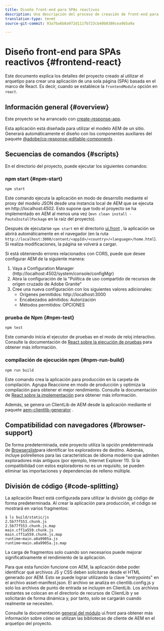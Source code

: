 ```yaml
---
title: Diseño front-end para SPAs reactivos
description: Una descripción del proceso de creación de front-end para proyectos SPA basados en React
translation-type: tm+mt
source-git-commit: 93a7ba6b8a972d111fb723cb40b0380cea9b5a9a

---
```



# Diseño front-end para SPAs reactivos {#frontend-react}

Este documento explica los detalles del proyecto creado al utilizar el arquetipo para crear una aplicación de una sola página (SPA) basada en el marco de React. Es decir, cuando se establece la `frontendModule` opción en `react`.

## Información general {#overview}

Este proyecto se ha arrancado con [create-response-app](https://github.com/facebook/create-react-app).

Esta aplicación está diseñada para utilizar el modelo AEM de un sitio. Generará automáticamente el diseño con los componentes auxiliares del paquete [@adobe/cq-response-editable-components](https://www.npmjs.com/package/@adobe/cq-react-editable-components) .

## Secuencias de comandos {#scripts}

En el directorio del proyecto, puede ejecutar los siguientes comandos:

### npm start {#npm-start}

```
npm start
```

Este comando ejecuta la aplicación en modo de desarrollo mediante el proxy del modelo JSON desde una instancia local de AEM que se ejecuta en http://localhost:4502. Esto supone que todo el proyecto se ha implementado en AEM al menos una vez (`mvn clean install -PautoInstallPackage` en la raíz del proyecto).

Después de ejecutarse `npm start` en el directorio [ui.front](uifrontend.md) , la aplicación se abrirá automáticamente en el navegador (en la ruta `http://localhost:3000/content/<appId>/<country>/<language>/home.html`). Si realiza modificaciones, la página se volverá a cargar.

Si está obteniendo errores relacionados con CORS, puede que desee configurar AEM de la siguiente manera:

1. Vaya a Configuration Manager (http://localhost:4502/system/console/configMgr)
1. Abra la configuración de la &quot;Política de uso compartido de recursos de origen cruzado de Adobe Granite&quot;
1. Cree una nueva configuración con los siguientes valores adicionales:
   * Orígenes permitidos: http://localhost:3000
   * Encabezados admitidos: Autorización
   * Métodos permitidos: OPCIONES

### prueba de Npm {#npm-test}

```
npm test
```

Este comando inicia el ejecutor de pruebas en el modo de reloj interactivo. Consulte la documentación de [React sobre la ejecución de pruebas](https://facebook.github.io/create-react-app/docs/running-tests) para obtener más información.

### compilación de ejecución npm {#npm-run-build}

```
npm run build
```

Este comando crea la aplicación para producción en la carpeta de compilación. Agrupa Reaccione en modo de producción y optimiza la compilación para obtener el mejor rendimiento. Consulte la documentación de [React sobre la implementación](https://facebook.github.io/create-react-app/docs/deployment) para obtener más información.

Además, se genera un ClientLib de AEM desde la aplicación mediante el paquete [aem-clientlib-generator](https://github.com/wcm-io-frontend/aem-clientlib-generator) .

## Compatibilidad con navegadores {#browser-support}

De forma predeterminada, este proyecto utiliza la opción predeterminada de [Browserslist](https://github.com/browserslist/browserslist)para identificar los exploradores de destino. Además, incluye polirellenos para las características de idioma moderno que admiten exploradores más antiguos (por ejemplo, Internet Explorer 11). Si la compatibilidad con estos exploradores no es un requisito, se pueden eliminar las importaciones y dependencias de relleno múltiple.

## División de código {#code-splitting}

La aplicación React está configurada para utilizar la división [de](https://webpack.js.org/guides/code-splitting) código de forma predeterminada. Al crear la aplicación para producción, el código se mostrará en varios fragmentos:

```
$ ls build/static/js
2.5b77f553.chunk.js
2.5b77f553.chunk.js.map
main.cff1a559.chunk.js
main.cff1a559.chunk.js.map
runtime~main.a8a9905a.js
runtime~main.a8a9905a.js.map
```

La carga de fragmentos solo cuando son necesarios puede mejorar significativamente el rendimiento de la aplicación.

Para que esta función funcione con AEM, la aplicación debe poder identificar qué archivos JS y CSS deben solicitarse desde el HTML generado por AEM. Esto se puede lograr utilizando la clave &quot;entrypoints&quot; en el archivo asset-manifest.json. El archivo se analiza en clientlib.config.js y solo los archivos de punto de entrada se incluyen en ClientLib. Los archivos restantes se colocan en el directorio de recursos de ClientLib y se solicitarán de forma dinámica y, por tanto, solo se cargarán cuando realmente se necesiten.

Consulte la documentación [general del módulo](uifrontend.md#clientlibs) ui.front para obtener más información sobre cómo se utilizan las bibliotecas de cliente de AEM en el arquetipo del proyecto.
